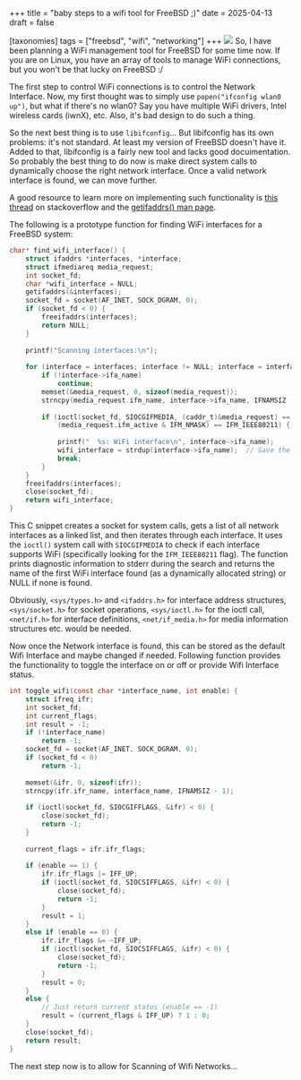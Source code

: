 +++
title = "baby steps to a wifi tool for FreeBSD ;)"
date = 2025-04-13
draft = false

[taxonomies]
tags = ["freebsd", "wifi", "networking"]
+++
![](https://freebsdfoundation.org/wp-content/uploads/2022/04/Untitled-design-8-1024x512.png)
So, I have been planning a WiFi management tool for FreeBSD for some time now. If you are on Linux, you have an array of tools to manage WiFi connections, but you won't be that lucky on FreeBSD :/

The first step to control WiFi connections is to control the Network Interface. Now, my first thought was to simply use `popen("ifconfig wlan0 up")`, but what if there's no wlan0? Say you have multiple WiFi drivers, Intel wireless cards (iwnX), etc. Also, it's bad design to do such a thing.

So the next best thing is to use `libifconfig`... But libifconfig has its own problems: it's not standard. At least my version of FreeBSD doesn't have it. Added to that, libifconfig is a fairly new tool and lacks good docuimentation. So probably the best thing to do now is make direct system calls to dynamically choose the right network interface. Once a valid network interface is found, we can move further.

A good resource to learn more on implementing such functionality is [this thread](https://stackoverflow.com/questions/23577787/how-can-i-enumerate-the-list-of-network-devices-or-interfaces-in-c-or-c-in-fre) on stackoverflow and the [getifaddrs() man page](https://man.freebsd.org/cgi/man.cgi?query=getifaddrs&sektion=3&manpath=freebsd-release-ports).

The following is a prototype function for finding WiFi interfaces for a FreeBSD system:

```c
char* find_wifi_interface() {
    struct ifaddrs *interfaces, *interface;
    struct ifmediareq media_request;
    int socket_fd;
    char *wifi_interface = NULL;
    getifaddrs(&interfaces);
    socket_fd = socket(AF_INET, SOCK_DGRAM, 0);
    if (socket_fd < 0) {
        freeifaddrs(interfaces);
        return NULL;
    }
    
    printf("Scanning interfaces:\n");
    
    for (interface = interfaces; interface != NULL; interface = interface->ifa_next) {
        if (!interface->ifa_name)
            continue;
        memset(&media_request, 0, sizeof(media_request));
        strncpy(media_request.ifm_name, interface->ifa_name, IFNAMSIZ - 1);
        
        if (ioctl(socket_fd, SIOCGIFMEDIA, (caddr_t)&media_request) == 0 && 
            (media_request.ifm_active & IFM_NMASK) == IFM_IEEE80211) {
            
            printf("  %s: WiFi interface\n", interface->ifa_name);
            wifi_interface = strdup(interface->ifa_name);  // Save the first Wi-Fi interface
            break;
        }
    }
    freeifaddrs(interfaces);
    close(socket_fd);
    return wifi_interface;
}
```
This C snippet creates a socket for system calls, gets a list of all network interfaces as a linked list, and then iterates through each interface. It uses the `ioctl()` system call with `SIOCGIFMEDIA` to check if each interface supports WiFi (specifically looking for the `IFM_IEEE80211` flag). The function prints diagnostic information to stderr during the search and returns the name of the first WiFi interface found (as a dynamically allocated string) or NULL if none is found.

Obviously, `<sys/types.h>` and `<ifaddrs.h>` for interface address structures, `<sys/socket.h>` for socket operations, `<sys/ioctl.h>` for the ioctl call, `<net/if.h>` for interface definitions, `<net/if_media.h>` for media information structures etc. would be needed.

Now once the Network interface is found, this can be stored as the default Wifi Interface and maybe changed if needed. Following function provides the functionality to toggle the interface on or off or provide Wifi Interface status.

```c
int toggle_wifi(const char *interface_name, int enable) {
    struct ifreq ifr;
    int socket_fd;
    int current_flags;
    int result = -1;
    if (!interface_name)
        return -1;
    socket_fd = socket(AF_INET, SOCK_DGRAM, 0);
    if (socket_fd < 0)
        return -1;
    
    memset(&ifr, 0, sizeof(ifr));
    strncpy(ifr.ifr_name, interface_name, IFNAMSIZ - 1);
    
    if (ioctl(socket_fd, SIOCGIFFLAGS, &ifr) < 0) {
        close(socket_fd);
        return -1;
    }
    
    current_flags = ifr.ifr_flags;
    
    if (enable == 1) {
        ifr.ifr_flags |= IFF_UP;
        if (ioctl(socket_fd, SIOCSIFFLAGS, &ifr) < 0) {
            close(socket_fd);
            return -1;
        }
        result = 1;
    } 
    else if (enable == 0) {
        ifr.ifr_flags &= ~IFF_UP;
        if (ioctl(socket_fd, SIOCSIFFLAGS, &ifr) < 0) {
            close(socket_fd);
            return -1;
        }
        result = 0;
    }
    else {
        // Just return current status (enable == -1)
        result = (current_flags & IFF_UP) ? 1 : 0;
    }
    close(socket_fd);
    return result;
}
```
The next step now is to allow for Scanning of Wifi Networks...
